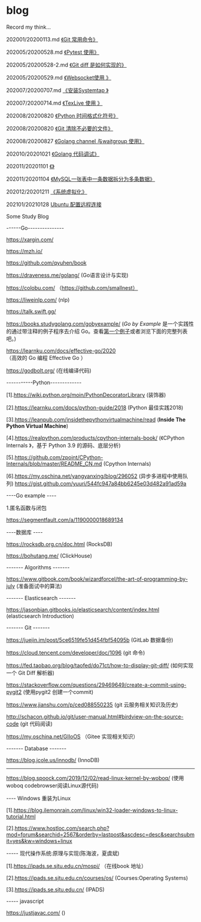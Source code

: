 # blog
Record my think...



202001/20200113.md [《Git 常用命令》](202001/20200113.md)

202005/20200528.md [《Pytest 使用》](202005/20200528.md)

202005/20200528-2.md [《Git diff 是如何实现的》](202005/20200528-2.md)

202005/20200529.md [《Websocket使用 》](202005/20200529.md)

202007/20200707.md [《安装Systemtap 》](202007/20200707.md)

202007/20200714.md [《TexLive 使用 》](202007/20200714.md)

202008/20200820 [《Python 时间格式化符号》](202008/20200820.md) 

202008/20200820 [《Git 清除不必要的文件》](202008/20200820-2.md)

202008/20200827 [《Golang channel 与waitgroup 使用》](202008/20200827.md)

202010/20201021 [《Golang 代码调试》](202010/20201021.md)

202011/20201101 [《》](202011/20201101.md)

202011/20201104  [《MySQL一张表中一条数据拆分为多条数据》](202011/20201104.md)

202012/20201211  [《系统虚拟化》](202012/20201211.md)

202101/20210128  [Ubuntu 配置远程连接](202101/20210128.md)



Some Study Blog 

------Go---------------

https://xargin.com/

https://mzh.io/

https://github.com/qyuhen/book

https://draveness.me/golang/ (Go语言设计与实现)



https://colobu.com/ （https://github.com/smallnest）

https://liweinlp.com/ (nlp)



https://talk.swift.gg/



https://books.studygolang.com/gobyexample/ (*Go by Example* 是一个实践性的通过带注释的例子程序去介绍 Go。查看[第一个例子](https://books.studygolang.com/gobyexample/hello-world/)或者浏览下面的完整列表吧。)

https://learnku.com/docs/effective-go/2020 （高效的 Go 编程 Effective Go ）



https://godbolt.org/ (在线编译代码)



-----------Python-------------

[1].https://wiki.python.org/moin/PythonDecoratorLibrary (装饰器)

[2].https://learnku.com/docs/python-guide/2018 (Python 最佳实践2018)

[3].https://leanpub.com/insidethepythonvirtualmachine/read (**Inside The Python Virtual Machine**)

[4].https://realpython.com/products/cpython-internals-book/ (《CPython Internals 》，基于 Python 3.9 的源码、底层分析)

[5].https://github.com/zpoint/CPython-Internals/blob/master/README_CN.md (Cpython Internals)

[6].https://my.oschina.net/yangyanxing/blog/296052  (异步多进程中使用队列)   https://gist.github.com/yuuri/544fc947a84bb6245e03d482a91ad59a





----Go example ----

1.匿名函数与闭包

https://segmentfault.com/a/1190000018689134

----数据库 ---- 

https://rocksdb.org.cn/doc.html (RocksDB)

https://bohutang.me/  (ClickHouse)



------- Algorithms -------

https://www.gitbook.com/book/wizardforcel/the-art-of-programming-by-july  (准备面试中的算法)

------- Elasticsearch  -------

https://jasonbian.gitbooks.io/elasticsearch/content/index.html (elasticsearch Introduction)

------- Git  -------

https://juejin.im/post/5ce6519fe51d454fbf54095b (GitLab 数据备份)

https://cloud.tencent.com/developer/doc/1096 (git 命令)

https://fed.taobao.org/blog/taofed/do71ct/how-to-display-git-diff/ (如何实现一个 Git Diff 解析器)

https://stackoverflow.com/questions/29469649/create-a-commit-using-pygit2 (使用pygit2 创建一个commit)

https://www.jianshu.com/p/ced088550235 (git 云服务相关知识及历史)

http://schacon.github.io/git/user-manual.html#birdview-on-the-source-code (git 代码阅读)



https://my.oschina.net/GIIoOS （Gitee 实现相关知识）

------- Database  -------


https://blog.jcole.us/innodb/ (InnoDB)

---------------------------------------

https://blog.spoock.com/2019/12/02/read-linux-kernel-by-woboq/  (使用woboq codebrowser阅读Linux源代码)





---- Windows 重装为Linux

[1].https://blog.ilemonrain.com/linux/win32-loader-windows-to-linux-tutorial.html

[2].https://www.hostloc.com/search.php?mod=forum&searchid=2567&orderby=lastpost&ascdesc=desc&searchsubmit=yes&kw=windows+linux





----- 现代操作系统:原理与实现(陈海波，夏虞斌)

[1].https://ipads.se.sjtu.edu.cn/mospi/ （在线book 地址）

[2].https://ipads.se.sjtu.edu.cn/courses/os/ (Courses:Operating Systems)

[3].https://ipads.se.sjtu.edu.cn/ (IPADS)





----- javascript

https://justjavac.com/ ()









